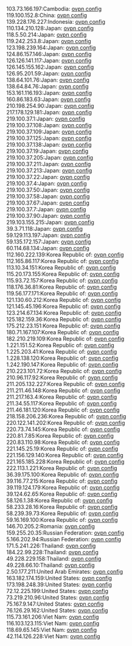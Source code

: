 103.73.166.197:Cambodia: [ovpn config](vpn/103_73_166_197.ovpn)  
119.100.152.8:China: [ovpn config](vpn/119_100_152_8.ovpn)  
139.228.176.227:Indonesia: [ovpn config](vpn/139_228_176_227.ovpn)  
110.134.210.128:Japan: [ovpn config](vpn/110_134_210_128.ovpn)  
118.5.50.214:Japan: [ovpn config](vpn/118_5_50_214.ovpn)  
119.242.253.8:Japan: [ovpn config](vpn/119_242_253_8.ovpn)  
123.198.239.164:Japan: [ovpn config](vpn/123_198_239_164.ovpn)  
124.86.157.146:Japan: [ovpn config](vpn/124_86_157_146.ovpn)  
126.126.141.117:Japan: [ovpn config](vpn/126_126_141_117.ovpn)  
126.145.155.162:Japan: [ovpn config](vpn/126_145_155_162.ovpn)  
126.95.201.59:Japan: [ovpn config](vpn/126_95_201_59.ovpn)  
138.64.101.76:Japan: [ovpn config](vpn/138_64_101_76.ovpn)  
138.64.84.76:Japan: [ovpn config](vpn/138_64_84_76.ovpn)  
153.161.116.193:Japan: [ovpn config](vpn/153_161_116_193.ovpn)  
160.86.183.63:Japan: [ovpn config](vpn/160_86_183_63.ovpn)  
210.198.254.90:Japan: [ovpn config](vpn/210_198_254_90.ovpn)  
217.178.129.181:Japan: [ovpn config](vpn/217_178_129_181.ovpn)  
219.100.37.1:Japan: [ovpn config](vpn/219_100_37_1.ovpn)  
219.100.37.108:Japan: [ovpn config](vpn/219_100_37_108.ovpn)  
219.100.37.109:Japan: [ovpn config](vpn/219_100_37_109.ovpn)  
219.100.37.125:Japan: [ovpn config](vpn/219_100_37_125.ovpn)  
219.100.37.138:Japan: [ovpn config](vpn/219_100_37_138.ovpn)  
219.100.37.19:Japan: [ovpn config](vpn/219_100_37_19.ovpn)  
219.100.37.205:Japan: [ovpn config](vpn/219_100_37_205.ovpn)  
219.100.37.211:Japan: [ovpn config](vpn/219_100_37_211.ovpn)  
219.100.37.213:Japan: [ovpn config](vpn/219_100_37_213.ovpn)  
219.100.37.22:Japan: [ovpn config](vpn/219_100_37_22.ovpn)  
219.100.37.4:Japan: [ovpn config](vpn/219_100_37_4.ovpn)  
219.100.37.50:Japan: [ovpn config](vpn/219_100_37_50.ovpn)  
219.100.37.58:Japan: [ovpn config](vpn/219_100_37_58.ovpn)  
219.100.37.67:Japan: [ovpn config](vpn/219_100_37_67.ovpn)  
219.100.37.7:Japan: [ovpn config](vpn/219_100_37_7.ovpn)  
219.100.37.90:Japan: [ovpn config](vpn/219_100_37_90.ovpn)  
219.103.155.215:Japan: [ovpn config](vpn/219_103_155_215.ovpn)  
39.3.71.118:Japan: [ovpn config](vpn/39_3_71_118.ovpn)  
59.129.113.197:Japan: [ovpn config](vpn/59_129_113_197.ovpn)  
59.135.172.157:Japan: [ovpn config](vpn/59_135_172_157.ovpn)  
60.114.68.134:Japan: [ovpn config](vpn/60_114_68_134.ovpn)  
112.160.222.139:Korea Republic of: [ovpn config](vpn/112_160_222_139.ovpn)  
112.165.86.117:Korea Republic of: [ovpn config](vpn/112_165_86_117.ovpn)  
113.10.34.151:Korea Republic of: [ovpn config](vpn/113_10_34_151.ovpn)  
115.20.173.155:Korea Republic of: [ovpn config](vpn/115_20_173_155.ovpn)  
115.93.72.157:Korea Republic of: [ovpn config](vpn/115_93_72_157.ovpn)  
118.176.36.81:Korea Republic of: [ovpn config](vpn/118_176_36_81.ovpn)  
119.56.177.171:Korea Republic of: [ovpn config](vpn/119_56_177_171.ovpn)  
121.130.60.212:Korea Republic of: [ovpn config](vpn/121_130_60_212.ovpn)  
121.145.45.196:Korea Republic of: [ovpn config](vpn/121_145_45_196.ovpn)  
123.214.67.134:Korea Republic of: [ovpn config](vpn/123_214_67_134.ovpn)  
125.182.159.36:Korea Republic of: [ovpn config](vpn/125_182_159_36.ovpn)  
175.212.23.151:Korea Republic of: [ovpn config](vpn/175_212_23_151.ovpn)  
180.71.167.107:Korea Republic of: [ovpn config](vpn/180_71_167_107.ovpn)  
182.210.219.109:Korea Republic of: [ovpn config](vpn/182_210_219_109.ovpn)  
1.221.151.52:Korea Republic of: [ovpn config](vpn/1_221_151_52.ovpn)  
1.225.203.41:Korea Republic of: [ovpn config](vpn/1_225_203_41.ovpn)  
1.228.138.120:Korea Republic of: [ovpn config](vpn/1_228_138_120.ovpn)  
1.242.190.147:Korea Republic of: [ovpn config](vpn/1_242_190_147.ovpn)  
210.223.101.72:Korea Republic of: [ovpn config](vpn/210_223_101_72.ovpn)  
210.96.117.92:Korea Republic of: [ovpn config](vpn/210_96_117_92.ovpn)  
211.205.132.227:Korea Republic of: [ovpn config](vpn/211_205_132_227.ovpn)  
211.211.46.148:Korea Republic of: [ovpn config](vpn/211_211_46_148.ovpn)  
211.217.163.4:Korea Republic of: [ovpn config](vpn/211_217_163_4.ovpn)  
211.34.55.117:Korea Republic of: [ovpn config](vpn/211_34_55_117.ovpn)  
211.46.181.120:Korea Republic of: [ovpn config](vpn/211_46_181_120.ovpn)  
218.158.206.236:Korea Republic of: [ovpn config](vpn/218_158_206_236.ovpn)  
220.122.141.202:Korea Republic of: [ovpn config](vpn/220_122_141_202.ovpn)  
220.73.74.145:Korea Republic of: [ovpn config](vpn/220_73_74_145.ovpn)  
220.81.7.85:Korea Republic of: [ovpn config](vpn/220_81_7_85.ovpn)  
220.83.110.98:Korea Republic of: [ovpn config](vpn/220_83_110_98.ovpn)  
221.145.25.19:Korea Republic of: [ovpn config](vpn/221_145_25_19.ovpn)  
221.156.129.140:Korea Republic of: [ovpn config](vpn/221_156_129_140.ovpn)  
221.165.185.228:Korea Republic of: [ovpn config](vpn/221_165_185_228.ovpn)  
222.113.1.221:Korea Republic of: [ovpn config](vpn/222_113_1_221.ovpn)  
36.39.175.100:Korea Republic of: [ovpn config](vpn/36_39_175_100.ovpn)  
39.116.77.215:Korea Republic of: [ovpn config](vpn/39_116_77_215.ovpn)  
39.119.124.179:Korea Republic of: [ovpn config](vpn/39_119_124_179.ovpn)  
39.124.62.65:Korea Republic of: [ovpn config](vpn/39_124_62_65.ovpn)  
58.126.1.38:Korea Republic of: [ovpn config](vpn/58_126_1_38.ovpn)  
58.233.28.16:Korea Republic of: [ovpn config](vpn/58_233_28_16.ovpn)  
58.239.39.73:Korea Republic of: [ovpn config](vpn/58_239_39_73.ovpn)  
59.16.169.100:Korea Republic of: [ovpn config](vpn/59_16_169_100.ovpn)  
146.70.205.2:Romania: [ovpn config](vpn/146_70_205_2.ovpn)  
159.255.20.35:Russian Federation: [ovpn config](vpn/159_255_20_35.ovpn)  
5.166.202.94:Russian Federation: [ovpn config](vpn/5_166_202_94.ovpn)  
171.5.241.226:Thailand: [ovpn config](vpn/171_5_241_226.ovpn)  
184.22.99.228:Thailand: [ovpn config](vpn/184_22_99_228.ovpn)  
49.228.229.158:Thailand: [ovpn config](vpn/49_228_229_158.ovpn)  
49.228.66.10:Thailand: [ovpn config](vpn/49_228_66_10.ovpn)  
2.50.177.211:United Arab Emirates: [ovpn config](vpn/2_50_177_211.ovpn)  
163.182.174.159:United States: [ovpn config](vpn/163_182_174_159.ovpn)  
173.198.248.39:United States: [ovpn config](vpn/173_198_248_39.ovpn)  
72.12.225.199:United States: [ovpn config](vpn/72_12_225_199.ovpn)  
73.219.210.96:United States: [ovpn config](vpn/73_219_210_96.ovpn)  
75.167.9.147:United States: [ovpn config](vpn/75_167_9_147.ovpn)  
76.126.29.162:United States: [ovpn config](vpn/76_126_29_162.ovpn)  
115.73.161.206:Viet Nam: [ovpn config](vpn/115_73_161_206.ovpn)  
116.103.123.115:Viet Nam: [ovpn config](vpn/116_103_123_115.ovpn)  
118.69.65.145:Viet Nam: [ovpn config](vpn/118_69_65_145.ovpn)  
42.114.126.228:Viet Nam: [ovpn config](vpn/42_114_126_228.ovpn)  
